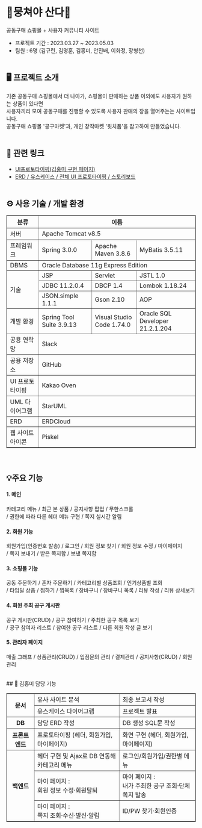 # 🍊뭉쳐야 산다🍊

공동구매 쇼핑몰 + 사용자 커뮤니티 사이트
- 프로젝트 기간 : 2023.03.27 ~ 2023.05.03
- 팀원 : 6명 (김규린, 김명훈, 김홍미, 안진배, 이화정, 장형천)
<br><br>
## 🖥 프로젝트 소개
기존 공동구매 쇼핑몰에서 더 나아가, 쇼핑몰이 판매하는 상품 이외에도 사용자가 원하는 상품이 있다면 <br>
사용자끼리 모여 공동구매를 진행할 수 있도록 사용자 판매의 장을 열어주는는 사이트입니다. <br>
공동구매 쇼핑몰 '공구마켓'과, 개인 창작마켓 '윗치폼'을 참고하여 만들었습니다.
<br><br>
## 🔗 관련 링크
- <a href="https://ovenapp.io/view/QdVDUh7E8Xo7oPUNfLXRt8MjZRQMW6cS/" target="_blank">UI프로토타이핑(김홍미 구현 페이지)</a>
- <a href="https://www.canva.com/design/DAFnTOp2A4c/5qmzr3gZOTlNpC5MNLagzA/view?utm_content=DAFnTOp2A4c&utm_campaign=designshare&utm_medium=link&utm_source=publishsharelink" target="_blank">ERD / 유스케이스 / 전체 UI 프로토타이핑 / 스토리보드 </a>
<br><br>
## ⚙ 사용 기술 / 개발 환경
<table border="1">
  <tr>
    <th>분류</th><th colspan="3">이름</th>
  </tr>
  <tr>
    <td>서버</td><td colspan="3">Apache Tomcat v8.5</td>
  </tr>
  <tr>
    <td>프레임워크</td><td>Spring 3.0.0</td><td>Apache Maven 3.8.6</td><td>MyBatis 3.5.11</td>
  </tr>
  <tr>
    <td>DBMS</td><td colspan="3">Oracle Database 11g Express Edition</td>
  </tr>
  <tr>
    <td rowspan="3">기술</td>
    <td>JSP</td></td><td>Servlet</td><td>JSTL 1.0</td>
  </tr>
  <tr>
    <td>JDBC 11.2.0.4</td><td>DBCP 1.4</td><td>Lombok 1.18.24</td>
  </tr>
  <tr>
    <td>JSON.simple 1.1.1</td><td>Gson 2.10</td><td>AOP</td>
  </tr>
  <tr>
    <td>개발 환경</td><td>Spring Tool Suite 3.9.13</td><td>Visual Studio Code 1.74.0</td><td>Oracle SQL Developer 21.2.1.204</td>
  </tr>
  <tr>
    <td>공용 연락망</td><td colspan="3">Slack</td>
  </tr>
  <tr>
    <td>공용 저장소</td><td colspan="3">GitHub</td>
  </tr>
  <tr>
    <td>UI 프로토타이핑</td><td colspan="3">Kakao Oven</td>
  </tr>
  <tr>
    <td>UML 다이어그램</td><td colspan="3">StarUML</td>
  </tr>
  <tr>
    <td>ERD</td><td colspan="3">ERDCloud</td>
  </tr>
  <tr>
    <td>웹 사이트 아이콘</td><td colspan="3">Piskel</td>
  </tr>
</table>
<br>

## 💡주요 기능
#### 1. 메인
카테고리 메뉴 / 최근 본 상품 / 공지사항 팝업 / 무한스크롤 <br>
/ 권한에 따라 다른 헤더 메뉴 구현 / 쪽지 실시간 알림
#### 2. 회원 기능
회원가입(인증번호 발송) / 로그인 / 회원 정보 찾기 / 회원 정보 수정 / 마이페이지 <br>
/ 쪽지 보내기 / 받은 쪽지함 / 보낸 쪽지함
#### 3. 쇼핑몰 기능
공동 주문하기 / 혼자 주문하기 / 카테고리별 상품조회 / 인기상품별 조회 <br>
/ 타임딜 상품 / 찜하기 / 찜목록 / 장바구니 / 장바구니 목록 / 리뷰 작성 / 리뷰 상세보기
#### 4. 회원 주최 공구 게시판
공구 게시판(CRUD) / 공구 참여하기 / 주최한 공구 목록 보기<br>
/ 공구 참여자 리스트 / 참여한 공구 리스트 / 다른 회원 작성 글 보기
#### 5. 관리자 페이지
매출 그래프 / 상품관리(CRUD) / 입점문의 관리 / 결제관리 / 공지사항(CRUD) / 회원관리

<br>
## 💼 김홍미 담당 기능
<table border="1">
	<tr>
		<th rowspan="2">문서</th>
		<td>유사 사이트 분석</td>
		<td>최종 보고서 작성</td>
	</tr>
	<tr>
		<td>유스케이스 다이어그램</td>
    <td>프로젝트 발표</td>
	</tr>
	<tr>
		<th>DB</th>
		<td>담당 ERD 작성</td>
		<td>DB 생성 SQL문 작성</td>
	</tr>
	<tr>
		<th>프론트엔드</th>
		<td>프로토타이핑 (헤더, 회원가입, 마이페이지)</td>
    <td>화면 구현 (헤더, 회원가입, 마이페이지)</td>
	</tr>
	<tr>
		<th rowspan="3">백엔드</th>
		<td>헤더 구현 및 Ajax로 DB 연동해 카테고리 메뉴</td>
		<td>로그인/회원가입/권한별 메뉴</td>	
	</tr>
	<tr>
		<td>마이 페이지 :<br>회원 정보 수정·회원탈퇴</td>
		<td>마이 페이지 :<br>내가 주최한 공구 조회·단체쪽지 발송</td>
	</tr>
	<tr>
		<td>마이 페이지 : <br>쪽지 조회·수신·발신·알림</td>
    <td>ID/PW 찾기·회원인증</td>
	</tr>
</table>
